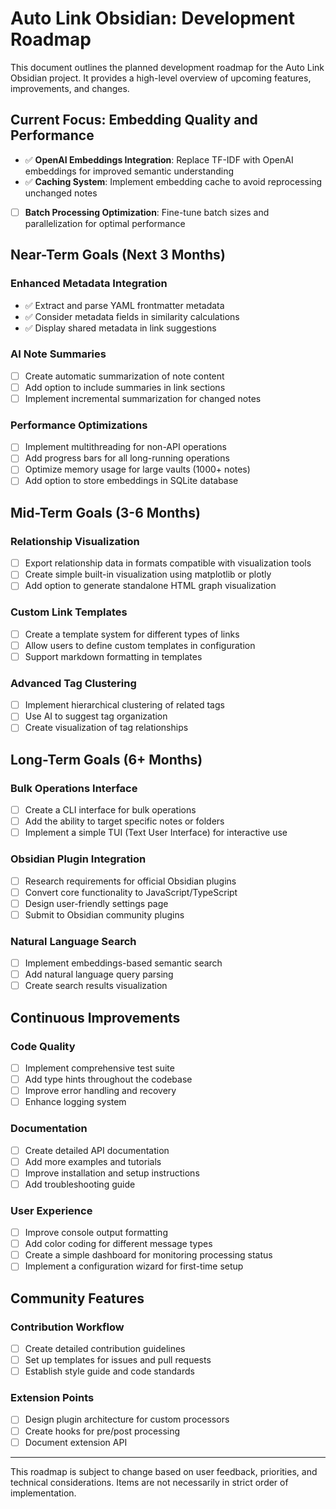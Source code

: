 # Auto Link Obsidian: Development Roadmap

This document outlines the planned development roadmap for the Auto Link Obsidian project. It provides a high-level overview of upcoming features, improvements, and changes.

## Current Focus: Embedding Quality and Performance

- ✅ **OpenAI Embeddings Integration**: Replace TF-IDF with OpenAI embeddings for improved semantic understanding
- ✅ **Caching System**: Implement embedding cache to avoid reprocessing unchanged notes
- [ ] **Batch Processing Optimization**: Fine-tune batch sizes and parallelization for optimal performance

## Near-Term Goals (Next 3 Months)

### Enhanced Metadata Integration
- ✅ Extract and parse YAML frontmatter metadata 
- ✅ Consider metadata fields in similarity calculations
- ✅ Display shared metadata in link suggestions

### AI Note Summaries
- [ ] Create automatic summarization of note content
- [ ] Add option to include summaries in link sections
- [ ] Implement incremental summarization for changed notes

### Performance Optimizations
- [ ] Implement multithreading for non-API operations
- [ ] Add progress bars for all long-running operations
- [ ] Optimize memory usage for large vaults (1000+ notes)
- [ ] Add option to store embeddings in SQLite database

## Mid-Term Goals (3-6 Months)

### Relationship Visualization
- [ ] Export relationship data in formats compatible with visualization tools
- [ ] Create simple built-in visualization using matplotlib or plotly
- [ ] Add option to generate standalone HTML graph visualization

### Custom Link Templates
- [ ] Create a template system for different types of links
- [ ] Allow users to define custom templates in configuration
- [ ] Support markdown formatting in templates

### Advanced Tag Clustering
- [ ] Implement hierarchical clustering of related tags
- [ ] Use AI to suggest tag organization
- [ ] Create visualization of tag relationships

## Long-Term Goals (6+ Months)

### Bulk Operations Interface
- [ ] Create a CLI interface for bulk operations
- [ ] Add the ability to target specific notes or folders
- [ ] Implement a simple TUI (Text User Interface) for interactive use

### Obsidian Plugin Integration
- [ ] Research requirements for official Obsidian plugins
- [ ] Convert core functionality to JavaScript/TypeScript
- [ ] Design user-friendly settings page
- [ ] Submit to Obsidian community plugins

### Natural Language Search
- [ ] Implement embeddings-based semantic search
- [ ] Add natural language query parsing
- [ ] Create search results visualization

## Continuous Improvements

### Code Quality
- [ ] Implement comprehensive test suite
- [ ] Add type hints throughout the codebase
- [ ] Improve error handling and recovery
- [ ] Enhance logging system

### Documentation
- [ ] Create detailed API documentation
- [ ] Add more examples and tutorials
- [ ] Improve installation and setup instructions
- [ ] Add troubleshooting guide

### User Experience
- [ ] Improve console output formatting
- [ ] Add color coding for different message types
- [ ] Create a simple dashboard for monitoring processing status
- [ ] Implement a configuration wizard for first-time setup

## Community Features

### Contribution Workflow
- [ ] Create detailed contribution guidelines
- [ ] Set up templates for issues and pull requests
- [ ] Establish style guide and code standards

### Extension Points
- [ ] Design plugin architecture for custom processors
- [ ] Create hooks for pre/post processing
- [ ] Document extension API

---

This roadmap is subject to change based on user feedback, priorities, and technical considerations. Items are not necessarily in strict order of implementation.
